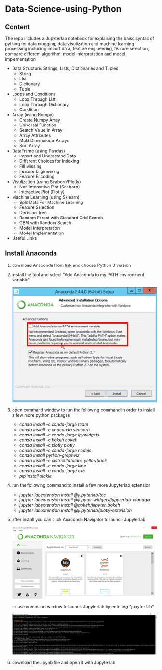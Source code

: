 # Data-Science-using-Python

## Content
The repo includes a Jupyterlab notebook for explaining the baisc syntac of pything for data mugging, data visulization and machine learning processing including import data, feature engineering, feature selection, compare different algorithm, model interpretation and model implementation 

* Data Structure: Strings, Lists, Dictionaries and Tuples
    - String
    - List
    - Dictionary
    - Tuple
* Loops and Conditions
    - Loop Through List
    - Loop Through Dictionary
    - Condition
* Array (using Numpy)
    - Create Numpy Array
    - Universal Function
    - Search Value in Array
    - Array Attributes
    - Multi Dimensional Arrays
    - Sort Array
* DataFrame (using Pandas)
    - Import and Understand Data
    - Different Choices for Indexing
    - Fill Missing
    - Feature Engineering
    - Feature Encoding
* Visulization (using Seaborn/Plotly)
    - Non Interactive Plot (Seaborn)
    - Interactive Plot (Plotly)
* Machine Learning (using Sklearn)
    - Split Data For Machine Learning
    - Feature Selection
    - Decision Tree
    - Random Forest with Standard Grid Search
    - GBM with Random Search
    - Model Interpretation
    - Model Implementation
* Useful Links

## Install Anaconda
1. download Anaconda from [link](https://www.anaconda.com/download/) and choose Python 3 version
2. install the tool and select "Add Anaconda to my PATH environment variable"

    ![title](anaconda.png)
3. open command window to run the following command in order to install a few more python packages
    - *conda install -c conda-forge tqdm*
    - *conda install -c anaconda seaborn* 
    - *conda install -c conda-forge ipywidgets*
    - *conda install -c bokeh bokeh*
    - *conda install -c plotly plotly*
    - *conda install -c conda-forge nodejs*
    - *conda install python-graphviz* 
    - *conda install -c districtdatalabs yellowbrick*
    - *conda install -c conda-forge lime*
    - *conda install -c conda-forge eli5*
    - *pip install pickle* 
4. run the following command to install a few more Jupyterlab extension
    - *jupyter labextension install @jupyterlab/toc*
    - *jupyter labextension install @jupyter-widgets/jupyterlab-manager*
    - *jupyter labextension install @bokeh/jupyter_bokeh*
    - *jupyter labextension install @jupyterlab/plotly-extension*   
5. after install you can click Anaconda Navigator to launch Jupyterlab

    ![title](Jupyterlab.PNG)

    or use command window to launch Jupyterlab by entering "jupyter lab"

    ![title](cmd.PNG)

6. download the .ipynb file and open it with Jupyterlab
